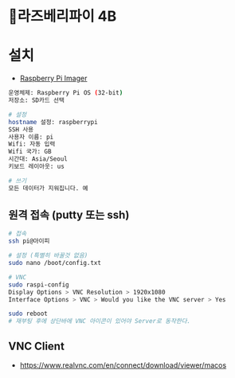 # 라즈베리파이 4B

# 설치
* [Raspberry Pi Imager](https://www.raspberrypi.com/software)
```sh
운영체제: Raspberry Pi OS (32-bit)
저장소: SD카드 선택

# 설정
hostname 설정: raspberrypi
SSH 사용
사용자 이름: pi
Wifi: 자동 입력
Wifi 국가: GB
시간대: Asia/Seoul
키보드 레이아웃: us

# 쓰기
모든 데이터가 지워집니다. 예
```

## 원격 접속 (putty 또는 ssh)
```sh
# 접속
ssh pi@아이피

# 설정 (특별히 바꿀것 없음)
sudo nano /boot/config.txt

# VNC
sudo raspi-config
Display Options > VNC Resolution > 1920x1080
Interface Options > VNC > Would you like the VNC server > Yes

sudo reboot
# 재부팅 후에 상단바에 VNC 아이콘이 있어야 Server로 동작한다.
```

## VNC Client
* https://www.realvnc.com/en/connect/download/viewer/macos  
